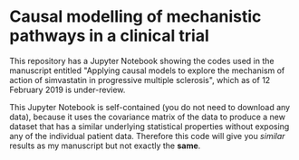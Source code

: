 # Causal modelling of mechanistic pathways in a clinical trial

This repository has a Jupyter Notebook showing the codes used in the manuscript entitled "Applying causal models to explore the mechanism of action of simvastatin in progressive multiple sclerosis", which as of 12 February 2019 is under-review.  

This Jupyter Notebook is self-contained (you do not need to download any data), because it uses the covariance matrix of the data to produce a new dataset that has a similar underlying statistical properties without exposing any of the individual patient data. Therefore this code will give you _similar_ results as my manuscript but not exactly the __same__. 

